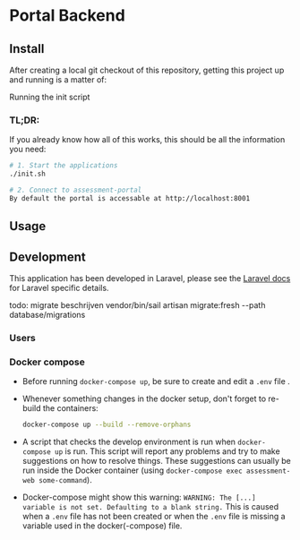 # Portal Backend

## Install

After creating a local git checkout of this repository, getting this project up
and running is a matter of:

Running the init script

### TL;DR:

If you already know how all of this works, this should be all the information
you need:

```sh
# 1. Start the applications
./init.sh

# 2. Connect to assessment-portal
By default the portal is accessable at http://localhost:8001
```

## Usage


## Development

This application has been developed in Laravel, please see the [Laravel docs][laravel-docs]
for Laravel specific details.

todo: migrate beschrijven
vendor/bin/sail artisan migrate:fresh --path database/migrations

### Users

### Docker compose

- Before running `docker-compose up`, be sure to create and edit a `.env` file .

- Whenever something changes in the docker setup, don't forget to re-build the
  containers:
  ```sh
  docker-compose up --build --remove-orphans
  ```

- A script that checks the develop environment is run when `docker-compose up` is run.
  This script will report any problems and try to make suggestions on how to resolve things.
  These suggestions can usually be run inside the Docker container (using `docker-compose exec assessment-web some-command`).

- Docker-compose might show this warning:
  ```WARNING: The [...] variable is not set. Defaulting to a blank string.```
  This is caused when a `.env` file has not been created or when the `.env` file
  is missing a variable used in the docker(-compose) file.

[laravel-docs]: https://laravel.com/docs/9.x
